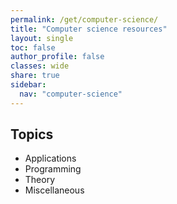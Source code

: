 ```yaml
---
permalink: /get/computer-science/
title: "Computer science resources"
layout: single
toc: false
author_profile: false
classes: wide
share: true
sidebar:
  nav: "computer-science"
---
```


## Topics

- Applications
- Programming
- Theory
- Miscellaneous